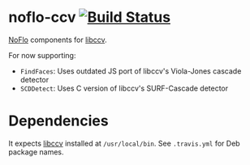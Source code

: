 # noflo-ccv [![Build Status](https://secure.travis-ci.org/noflo/noflo-ccv.png?branch=master)](http://travis-ci.org/noflo/noflo-ccv)

[NoFlo](http://noflojs.org/) components for [libccv](http://libccv.org).

For now supporting:

- `FindFaces`: Uses outdated JS port of libccv's Viola-Jones cascade detector
- `SCDDetect`: Uses C version of libccv's SURF-Cascade detector

# Dependencies

It expects [libccv](http://libccv.org) installed at `/usr/local/bin`.
See `.travis.yml` for Deb package names.
